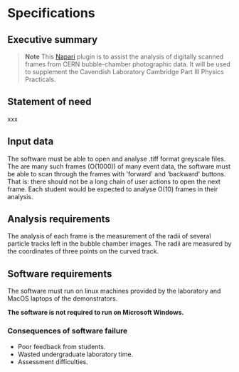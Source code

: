 # Specifications

## Executive summary

> **Note**
> This [Napari](https://napari.org) plugin is to assist the analysis of digitally scanned frames from CERN bubble-chamber photographic data.
> It will be used to supplement the Cavendish Laboratory Cambridge Part III Physics Practicals.

## Statement of need

xxx

## Input data

The software must be able to open and analyse .tiff format greyscale files.
The are many such frames (O(1000)) of many event data, the software must be able to scan through the frames with 'forward' and 'backward' buttons.
That is: there should not be a long chain of user actions to open the next frame.
Each student would be expected to analyse O(10) frames in their analysis.

## Analysis requirements

The analysis of each frame is the measurement of the radii of several particle tracks left in the bubble chamber images.
The radii are measured by the coordinates of three points on the curved track.

## Software requirements

The software must run on linux machines provided by the laboratory and MacOS laptops of the demonstrators.

**The software is not required to run on Microsoft Windows.**


### Consequences of software failure

* Poor feedback from students.
* Wasted undergraduate laboratory time.
* Assessment difficulties.
